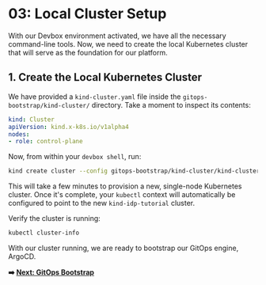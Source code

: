 # 03: Local Cluster Setup

With our Devbox environment activated, we have all the necessary command-line tools. Now, we need to create the local Kubernetes cluster that will serve as the foundation for our platform.

## 1. Create the Local Kubernetes Cluster

We have provided a `kind-cluster.yaml` file inside the `gitops-bootstrap/kind-cluster/` directory. Take a moment to inspect its contents:

```yaml
kind: Cluster
apiVersion: kind.x-k8s.io/v1alpha4
nodes:
- role: control-plane
```

Now, from within your `devbox shell`, run:

```bash
kind create cluster --config gitops-bootstrap/kind-cluster/kind-cluster.yaml
```

This will take a few minutes to provision a new, single-node Kubernetes cluster. Once it's complete, your `kubectl` context will automatically be configured to point to the new `kind-idp-tutorial` cluster.

Verify the cluster is running:

```bash
kubectl cluster-info
```

With our cluster running, we are ready to bootstrap our GitOps engine, ArgoCD.

**➡️ [Next: GitOps Bootstrap](./04-gitops-bootstrap.md)**